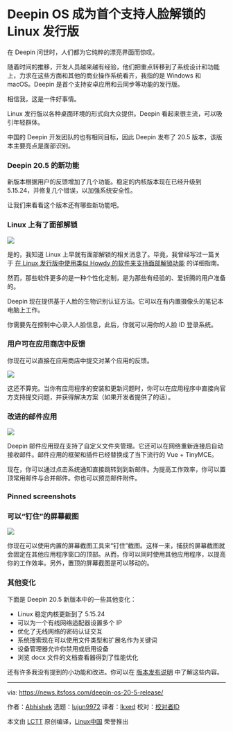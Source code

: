 [#]: subject: "Deepin OS Becomes the First Linux Distro to Offer Face Unlock"
[#]: via: "https://news.itsfoss.com/deepin-os-20-5-release/"
[#]: author: "Abhishek https://news.itsfoss.com/author/root/"
[#]: collector: "lujun9972"
[#]: translator: "lkxed"
[#]: reviewer: " "
[#]: publisher: " "
[#]: url: " "

Deepin OS 成为首个支持人脸解锁的 Linux 发行版
======

在 Deepin 问世时，人们都为它纯粹的漂亮界面而惊叹。

随着时间的推移，开发人员越来越有经验，他们把重点转移到了系统设计和功能上，力求在这些方面和其他的商业操作系统看齐，我指的是 Windows 和 macOS。Deepin 是首个支持安卓应用和云同步等功能的发行版。

相信我，这是一件好事情。

Linux 发行版以各种桌面环境的形式向大众提供。Deepin 看起来很主流，可以吸引年轻群体。

中国的 Deepin 开发团队的也有相同目标，因此 Deepin 发布了 20.5 版本，该版本主要亮点是面部识别。

### Deepin 20.5 的新功能

新版本根据用户的反馈增加了几个功能。稳定的内核版本现在已经升级到 5.15.24，并修复几个错误，以加强系统安全性。

让我们来看看这个版本还有哪些新功能吧。

### Linux 上有了面部解锁

![][1]

是的，我知道 Linux 上早就有面部解锁的相关消息了。毕竟，我曾经写过一篇关于 [在 Linux 发行版中使用类似 Howdy 的软件来支持面部解锁功能][2] 的详细指南。

然而，那些软件更多的是一种个性化定制，是为那些有经验的、爱折腾的用户准备的。

Deepin 现在提供基于人脸的生物识别认证方法。它可以在有内置摄像头的笔记本电脑上工作。

你需要先在控制中心录入人脸信息，此后，你就可以用你的人脸 ID 登录系统。

### 用户可在应用商店中反馈

你现在可以直接在应用商店中提交对某个应用的反馈。

![][3]

这还不算完。当你有应用程序的安装和更新问题时，你可以在应用程序中直接向官方支持提交问题，并获得解决方案（如果开发者提供了的话）。

### 改进的邮件应用

![][4]

Deepin 邮件应用现在支持了自定义文件夹管理。它还可以在网络重新连接后自动接收邮件。邮件应用的框架和插件已经替换成了当下流行的 Vue + TinyMCE。

现在，你可以通过点击系统通知直接跳转到到新邮件。为提高工作效率，你可以置顶常用邮件与合并邮件。你也可以预览邮件附件。

### Pinned screenshots
### 可以“钉住”的屏幕截图

![][5]

你现在可以使用内置的屏幕截图工具来“钉住”截图。这样一来，捕获的屏幕截图就会固定在其他应用程序窗口的顶部。从而，你可以同时使用其他应用程序，以提高你的工作效率。另外，置顶的屏幕截图是可以移动的。

### 其他变化

下面是 Deepin 20.5 新版本中的一些其他变化：

  * Linux 稳定内核更新到了 5.15.24
  * 可以为一个有线网络适配器设置多个 IP
  * 优化了无线网络的密码认证交互
  * 系统搜索现在可以使用文件类型和扩展名作为关键词
  * 设备管理器允许你禁用或启用设备
  * 浏览 docx 文件的文档查看器得到了性能优化


还有许多我没有提到的小功能和改进。你可以在 [版本发布说明][6] 中了解这些内容。

--------------------------------------------------------------------------------

via: https://news.itsfoss.com/deepin-os-20-5-release/

作者：[Abhishek][a]
选题：[lujun9972][b]
译者：[lkxed](https://github.com/lkxed)
校对：[校对者ID](https://github.com/校对者ID)

本文由 [LCTT](https://github.com/LCTT/TranslateProject) 原创编译，[Linux中国](https://linux.cn/) 荣誉推出

[a]: https://news.itsfoss.com/author/root/
[b]: https://github.com/lujun9972
[1]: https://i0.wp.com/news.itsfoss.com/wp-content/uploads/2022/04/face-unlock-deepin.jpg?w=900&ssl=1
[2]: https://itsfoss.com/face-unlock-ubuntu/
[3]: https://i0.wp.com/news.itsfoss.com/wp-content/uploads/2022/04/app-store-feedback-deepin.webp?resize=1568%2C980&ssl=1
[4]: https://i0.wp.com/news.itsfoss.com/wp-content/uploads/2022/04/deepin-mail-app.webp?w=900&ssl=1
[5]: https://i0.wp.com/news.itsfoss.com/wp-content/uploads/2022/04/pinned-screenshots-deepin.webp?w=900&ssl=1
[6]: https://www.deepin.org/en/2022/03/31/deepin-20-5/
